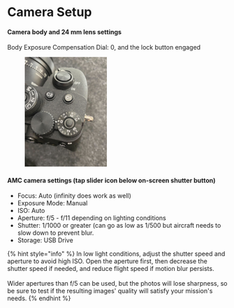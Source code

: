 # Camera Setup

#### Camera body and 24 mm lens settings

Body Exposure Compensation Dial: 0, and the lock button engaged

<div align="left">

<figure><img src="../../../../.gitbook/assets/IMG_9519.jpg" alt="" width="188"><figcaption></figcaption></figure>

</div>

#### AMC camera settings (tap slider icon below on-screen shutter button)

* Focus: Auto (infinity does work as well)
* Exposure Mode: Manual
* ISO: Auto
* Aperture: f/5 - f/11 depending on lighting conditions
* Shutter: 1/1000 or greater (can go as low as 1/500 but aircraft needs to slow down to prevent blur.
* Storage: USB Drive



{% hint style="info" %}
In low light conditions, adjust the shutter speed and aperture to avoid high ISO. Open the aperture first, then decrease the shutter speed if needed, and reduce flight speed if motion blur persists.\
\
Wider apertures than f/5 can be used, but the photos will lose sharpness, so be sure to test if the resulting images' quality will satisfy your mission's needs.&#x20;
{% endhint %}
